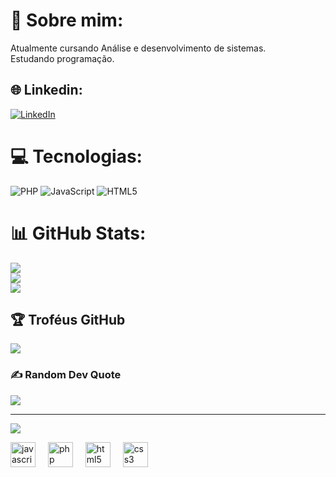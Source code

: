 # 💫 Sobre mim:
Atualmente cursando Análise e desenvolvimento de sistemas.<br>Estudando programação. 


## 🌐 Linkedin:
[![LinkedIn](https://img.shields.io/badge/LinkedIn-%230077B5.svg?logo=linkedin&logoColor=white)](https://linkedin.com/in/https://www.linkedin.com/in/daniel-angelus-73b983239/)

# 💻 Tecnologias:
![PHP](https://img.shields.io/badge/php-%23777BB4.svg?style=for-the-badge&logo=php&logoColor=white) ![JavaScript](https://img.shields.io/badge/javascript-%23323330.svg?style=for-the-badge&logo=javascript&logoColor=%23F7DF1E) ![HTML5](https://img.shields.io/badge/html5-%23E34F26.svg?style=for-the-badge&logo=html5&logoColor=white)
# 📊 GitHub Stats:
![](https://github-readme-stats.vercel.app/api?username=AngelusDaniel&theme=react&hide_border=false&include_all_commits=true&count_private=false)<br/>
![](https://github-readme-streak-stats.herokuapp.com/?user=AngelusDaniel&theme=react&hide_border=false)<br/>
![](https://github-readme-stats.vercel.app/api/top-langs/?username=AngelusDaniel&theme=react&hide_border=false&include_all_commits=true&count_private=false&layout=compact)

## 🏆 Troféus GitHub
![](https://github-profile-trophy.vercel.app/?username=AngelusDaniel&theme=radical&no-frame=false&no-bg=false&margin-w=4)

### ✍️ Random Dev Quote
![](https://quotes-github-readme.vercel.app/api?type=horizontal&theme=merko)

---
[![](https://visitcount.itsvg.in/api?id=AngelusDaniel&icon=0&color=0)](https://visitcount.itsvg.in)

<div align="left">
  <img src="https://cdn.jsdelivr.net/gh/devicons/devicon/icons/javascript/javascript-original.svg" height="40" alt="javascript logo"  />
  <img width="12" />
  <img src="https://cdn.jsdelivr.net/gh/devicons/devicon/icons/php/php-original.svg" height="40" alt="php logo"  />
  <img width="12" />
  <img src="https://cdn.jsdelivr.net/gh/devicons/devicon/icons/html5/html5-original.svg" height="40" alt="html5 logo"  />
  <img width="12" />
  <img src="https://cdn.jsdelivr.net/gh/devicons/devicon/icons/css3/css3-original.svg" height="40" alt="css3 logo"  />
</div>

###
